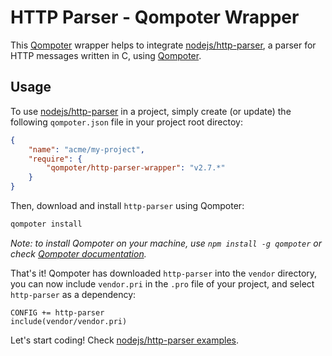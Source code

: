 HTTP Parser - Qompoter Wrapper
===========

This [Qompoter](https://github.com/Fylhan/qompoter) wrapper helps to integrate [nodejs/http-parser](https://github.com/nodejs/http-parser), a parser for HTTP messages written in C, using [Qompoter](https://github.com/Fylhan/qompoter).

Usage
-----------

To use [nodejs/http-parser](https://github.com/nodejs/http-parser) in a project, simply create (or update) the following `qompoter.json` file in your project root directoy:


```json
{
    "name": "acme/my-project",
    "require": {
        "qompoter/http-parser-wrapper": "v2.7.*"
    }
}
```

Then, download and install `http-parser` using Qompoter:

```bash
qompoter install
```

*Note: to install Qompoter on your machine, use `npm install -g qompoter` or check [Qompoter documentation](https://github.com/Fylhan/qompoter/blob/master/README.md#installation).*

That's it! Qompoter has downloaded `http-parser` into the `vendor` directory, you can now include `vendor.pri` in the `.pro` file of your project, and select `http-parser` as a dependency:

```qmake
CONFIG += http-parser
include(vendor/vendor.pri)
```

Let's start coding! Check [nodejs/http-parser examples](https://github.com/nodejs/http-parser#usage).
